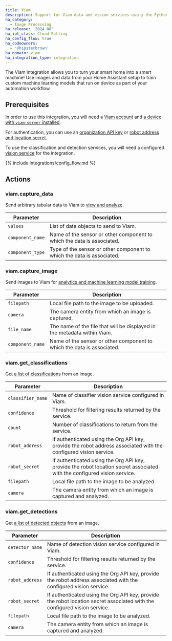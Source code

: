 ```yaml
---
title: Viam
description: Support for Viam data and vision services using the Python SDK
ha_category:
  - Image Processing
ha_release: '2024.08'
ha_iot_class: Cloud Polling
ha_config_flow: true
ha_codeowners:
  - '@hipsterbrown'
ha_domain: viam
ha_integration_type: integration
---
```


The Viam integration allows you to turn your smart home into a smart machine! Use images and data from your Home Assistant setup to train custom machine learning models that run on device as part of your automation workflow.

## Prerequisites

In order to use this integration, you will need a [Viam account](https://www.viam.com/) and [a device with `viam-server` installed](https://docs.viam.com/installation/).

For authentication, you can use an [organization API key](https://docs.viam.com/manage/cli/#create-an-organization-api-key) or [robot address and location secret](https://docs.viam.com/manage/fleet/#control-with-the-sdks).

To use the classification and detection services, you will need a configured [vision service](https://docs.viam.com/services/vision/) for the integration.

{% include integrations/config_flow.md %}

## Actions

### viam.capture_data

Send arbitrary tabular data to Viam to [view and analyze](https://docs.viam.com/manage/data/view/).

| Parameter               | Description                                           |
| ----------------------- | ----------------------------------------------------- |
| `values`                | List of data objects to send to Viam. |
| `component_name`        | Name of the sensor or other component to which the data is associated. |
| `component_type`        | Type of the sensor or other component to which the data is associated. |

### viam.capture_image

Send images to Viam for [analytics and machine learning model training](https://docs.viam.com/manage/ml/train-model/).

| Parameter               | Description                                           |
| ----------------------- | ----------------------------------------------------- |
| `filepath`              | Local file path to the image to be uploaded. |
| `camera`                | The camera entity from which an image is captured. |
| `file_name`             | The name of the file that will be displayed in the metadata within Viam. |
| `component_name`        | Name of the sensor or other component to which the data is associated. |

### viam.get_classifications

Get [a list of classifications](https://docs.viam.com/services/vision/classification/) from an image.

| Parameter               | Description                                           |
| ----------------------- | ----------------------------------------------------- |
| `classifier_name`              | Name of classifier vision service configured in Viam. |
| `confidence`              | Threshold for filtering results returned by the service. |
| `count`              | Number of classifications to return from the service. |
| `robot_address`              | If authenticated using the Org API key, provide the robot address associated with the configured vision service. |
| `robot_secret`              | If authenticated using the Org API key, provide the robot location secret associated with the configured vision service. |
| `filepath`              | Local file path to the image to be analyzed. |
| `camera`                | The camera entity from which an image is captured and analyzed. |

### viam.get_detections

Get [a list of detected objects](https://docs.viam.com/services/vision/detection/) from an image.

| Parameter               | Description                                           |
| ----------------------- | ----------------------------------------------------- |
| `detector_name`              | Name of detection vision service configured in Viam. |
| `confidence`              | Threshold for filtering results returned by the service. |
| `robot_address`              | If authenticated using the Org API key, provide the robot address associated with the configured vision service. |
| `robot_secret`              | If authenticated using the Org API key, provide the robot location secret associated with the configured vision service. |
| `filepath`              | Local file path to the image to be analyzed. |
| `camera`                | The camera entity from which an image is captured and analyzed. |
